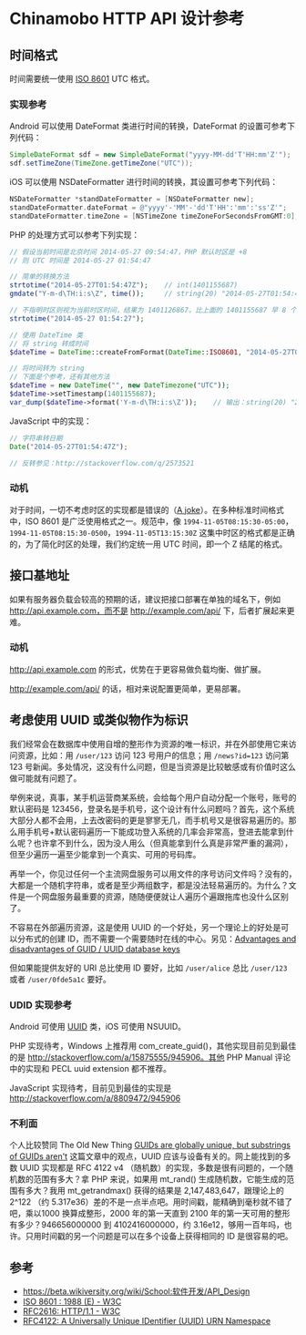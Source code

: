 Chinamobo HTTP API 设计参考
=======

时间格式
----
时间需要统一使用 [ISO 8601](//en.wikipedia.org/wiki/ISO_8601) UTC 格式。

### 实现参考

Android 可以使用 DateFormat 类进行时间的转换，DateFormat 的设置可参考下列代码：
```Java
SimpleDateFormat sdf = new SimpleDateFormat("yyyy-MM-dd'T'HH:mm'Z'");
sdf.setTimeZone(TimeZone.getTimeZone("UTC"));
```

iOS 可以使用 NSDateFormatter 进行时间的转换，其设置可参考下列代码：
```Objective-C
NSDateFormatter *standDateFormatter = [NSDateFormatter new];
standDateFormatter.dateFormat = @"yyyy'-'MM'-'dd'T'HH':'mm':'ss'Z'";
standDateFormatter.timeZone = [NSTimeZone timeZoneForSecondsFromGMT:0];
```

PHP 的处理方式可以参考下列实现：
```PHP
// 假设当前时间是北京时间 2014-05-27 09:54:47，PHP 默认时区是 +8
// 则 UTC 时间是 2014-05-27 01:54:47

// 简单的转换方法
strtotime("2014-05-27T01:54:47Z");    // int(1401155687)
gmdate("Y-m-d\TH:i:s\Z", time());     // string(20) "2014-05-27T01:54:47Z"

// 不指明时区则视为当前时区时间，结果为 1401126867，比上面的 1401155687 早 8 个小时
strtotime("2014-05-27 01:54:27");

// 使用 DateTime 类
// 将 string 转成时间
$dateTime = DateTime::createFromFormat(DateTime::ISO8601, "2014-05-27T01:54:47Z");

// 将时间转为 string
// 下面是个参考，还有其他方法
$dateTime = new DateTime("", new DateTimezone("UTC"));
$dateTime->setTimestamp(1401155687);
var_dump($dateTime->format('Y-m-d\TH:i:s\Z'));    // 输出：string(20) "2014-05-27T01:54:47Z"
```

JavaScript 中的实现：
```JavaScript
// 字符串转日期
Date("2014-05-27T01:54:47Z");

// 反转参见：http://stackoverflow.com/q/2573521
```

### 动机
 
对于时间，一切不考虑时区的实现都是错误的（[A joke](http://xkcd.com/1179/)）。在多种标准时间格式中，ISO 8601 是广泛使用格式之一。规范中，像 `1994-11-05T08:15:30-05:00`，`1994-11-05T08:15:30-0500`，`1994-11-05T13:15:30Z` 这集中时区的格式都是正确的，为了简化时区的处理，我们约定统一用 UTC 时间，即一个 Z 结尾的格式。


接口基地址
-----
如果有服务器负载会较高的预期的话，建议把接口部署在单独的域名下，例如 http://api.example.com，而不是 http://example.com/api/ 下，后者扩展起来更难。

### 动机

http://api.example.com 的形式，优势在于更容易做负载均衡、做扩展。

http://example.com/api/ 的话，相对来说配置更简单，更易部署。


考虑使用 UUID 或类似物作为标识
-----
我们经常会在数据库中使用自增的整形作为资源的唯一标识，并在外部使用它来访问资源，比如：用 `/user/123` 访问 123 号用户的信息；用 `/news?id=123` 访问第 123 号新闻。多处情况，这没有什么问题，但是当资源是比较敏感或有价值时这么做可能就有问题了。

举例来说，真事，某手机运营商某系统，会给每个用户自动分配一个账号，账号的默认密码是 123456，登录名是手机号，这个设计有什么问题吗？首先，这个系统大部分人都不会用，上去改密码的更是寥寥无几，而手机号又是很容易遍历的。那么用手机号+默认密码遍历一下能成功登入系统的几率会非常高，登进去能拿到什么呢？也许拿不到什么，因为没人用么（但真能拿到什么真是非常严重的漏洞），但至少遍历一遍至少能拿到一个真实、可用的号码库。

再举一个，你见过任何一个主流网盘服务可以用文件的序号访问文件吗？没有的，大都是一个随机字符串，或者是至少两组数字，都是没法轻易遍历的。为什么？文件是一个网盘服务最重要的资源，随随便便就让人遍历个遍跟拖库也没什么区别了。

不容易在外部遍历资源，这是使用 UUID 的一个好处，另一个理论上的好处是可以分布式的创建 ID，而不需要一个需要随时在线的中心。另见：[Advantages and disadvantages of GUID / UUID database keys](http://stackoverflow.com/q/45399)

但如果能提供友好的 URI 总比使用 ID 要好，比如 `/user/alice` 总比 `/user/123` 或者 `/user/0fde5a1c` 要好。

### UDID 实现参考

Android 可使用 [UUID](https://developer.android.com/reference/java/util/UUID.html) 类，iOS 可使用 NSUUID。

PHP 实现待考，Windows 上推荐用 com_create_guid()，其他实现目前见到最佳的是 http://stackoverflow.com/a/15875555/945906。其他 PHP Manual 评论中的实现和 PECL uuid extension 都不推荐。

JavaScript 实现待考，目前见到最佳的实现是 http://stackoverflow.com/a/8809472/945906


### 不利面

个人比较赞同 The Old New Thing [GUIDs are globally unique, but substrings of GUIDs aren't](http://blogs.msdn.com/b/oldnewthing/archive/2008/06/27/8659071.aspx) 这篇文章中的观点，UUID 应该与设备有关的。网上能找到的多数 UUID 实现都是 RFC 4122 v4 （随机数）的实现，多数是很有问题的，一个随机数的范围有多大？拿 PHP 来说，如果用 mt_rand() 生成随机数，它能生成的范围有多大？我用 mt_getrandmax() 获得的结果是 2,147,483,647，跟理论上的 2^122 （约 5.317e36）差的不是一点半点吧。用时间戳，能精确到毫秒就不错了吧，乘以1000 换算成整形，2000 年的第一天直到 2100 年的第一天可用的整形有多少？946656000000 到 4102416000000，约 3.16e12，够用一百年吗，也许。只用时间戳的另一个问题是可以在多个设备上获得相同的 ID 是很容易的吧。


参考
-----
* https://beta.wikiversity.org/wiki/School:软件开发/API_Design
* [ISO 8601 : 1988 (E) - W3C](http://www.w3.org/TR/NOTE-datetime)
* [RFC2616: HTTP/1.1 - W3C](http://www.w3.org/Protocols/rfc2616/rfc2616.html)
* [RFC4122: A Universally Unique IDentifier (UUID) URN Namespace](http://tools.ietf.org/html/rfc4122)